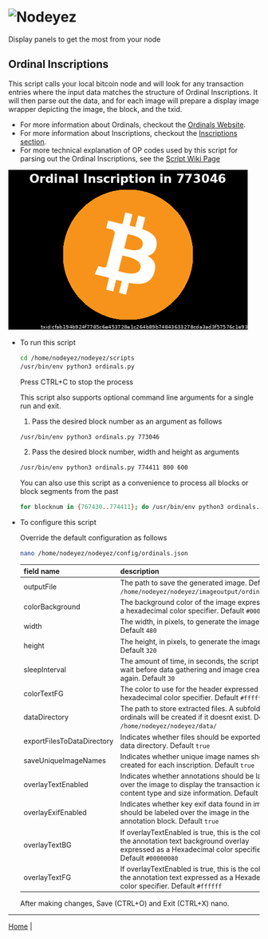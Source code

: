 # ![Nodeyez](../images/nodeyez.svg)
Display panels to get the most from your node

## Ordinal Inscriptions

This script calls your local bitcoin node and will look for any transaction entries
where the input data matches the structure of Ordinal Inscriptions.  It will then 
parse out the data, and for each image will prepare a display image wrapper depicting
the image, the block, and the txid.

- For more information about Ordinals, checkout the [Ordinals Website](https://docs.ordinals.com/).
- For more information about Inscriptions, checkout the [Inscriptions section](https://docs.ordinals.com/inscriptions.html).
- For more technical explanation of OP codes used by this script for parsing out the Ordinal Inscriptions, see the [Script Wiki Page](https://en.bitcoin.it/wiki/Script)

![sample ordinal display](../images/ordinals.png)

* To run this script

   ```sh
   cd /home/nodeyez/nodeyez/scripts
   /usr/bin/env python3 ordinals.py
   ```

   Press CTRL+C to stop the process

   This script also supports optional command line arguments for a single run and exit.

   1. Pass the desired block number as an argument as follows

   ```sh
   /usr/bin/env python3 ordinals.py 773046
   ```

   2. Pass the desired block number, width and height as arguments

   ```sh
   /usr/bin/env python3 ordinals.py 774411 800 600
   ```

   You can also use this script as a convenience to process all blocks or block segments from the past

   ```sh
   for blocknum in {767430..774411}; do /usr/bin/env python3 ordinals.py $blocknum; done
   ```


* To configure this script

   Override the default configuration as follows

   ```sh
   nano /home/nodeyez/nodeyez/config/ordinals.json
   ```

   | field name | description |
   | --- | --- |
   | outputFile | The path to save the generated image. Default `/home/nodeyez/nodeyez/imageoutput/ordinals.png` |
   | colorBackground | The background color of the image expressed as a hexadecimal color specifier. Default `#000000` |
   | width | The width, in pixels, to generate the image. Default `480` |
   | height | The height, in pixels, to generate the image. Default `320` |
   | sleepInterval | The amount of time, in seconds, the script should wait before data gathering and image creation again. Default `30` |
   | colorTextFG | The color to use for the header expressed as a hexadecimal color specifier. Default `#ffffff` |
   | dataDirectory | The path to store extracted files. A subfolder for ordinals will be created if it doesnt exist. Default `/home/nodeyez/nodeyez/data/` |
   | exportFilesToDataDirectory | Indicates whether files should be exported to the data directory. Default `true` |
   | saveUniqueImageNames | Indicates whether unique image names should be created for each inscription. Default `true` |
   | overlayTextEnabled | Indicates whether annotations should be labeled over the image to display the transaction id, content type and size information. Default `true` |
   | overlayExifEnabled | Indicates whether key exif data found in images should be labeled over the image in the annotation block. Default `true` |
   | overlayTextBG | If overlayTextEnabled is true, this is the color of the annotation text background overlay expressed as a Hexadecimal color specifier. Default `#00000080` |
   | overlayTextFG | If overlayTextEnabled is true, this is the color of the annotation text expressed as a Hexadecimal color specifier. Default `#ffffff` |

   After making changes, Save (CTRL+O) and Exit (CTRL+X) nano.


---

[Home](../README.md) | 

